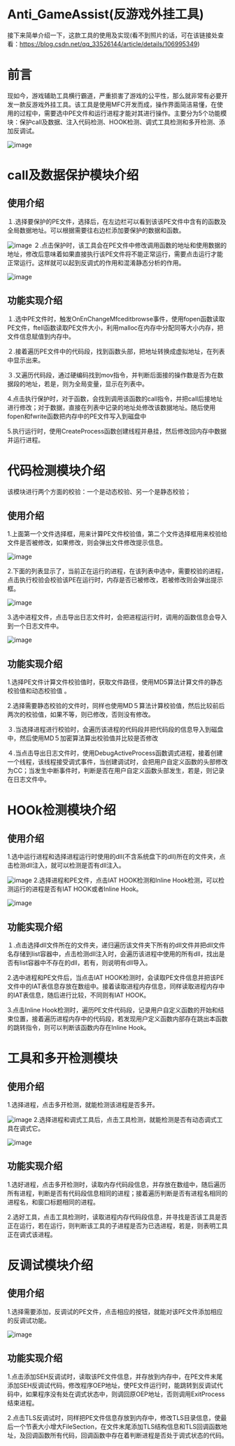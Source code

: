 # Anti_GameAssist(反游戏外挂工具)
接下来简单介绍一下，这款工具的使用及实现(看不到照片的话，可在该链接处查看：https://blog.csdn.net/qq_33526144/article/details/106995349)
# 前言
现如今，游戏辅助工具横行霸道，严重损害了游戏的公平性，那么就非常有必要开发一款反游戏外挂工具。该工具是使用MFC开发而成，操作界面简洁易懂，在使用的过程中，需要选中PE文件和运行进程才能对其进行操作。主要分为5个功能模块：保护call及数据、注入代码检测、HOOK检测、调式工具检测和多开检测、添加反调试。

![image](https://github.com/chenpan01/Anti_GameAssist/tree/master/images/1.png)
# call及数据保护模块介绍
## 使用介绍
１.选择要保护的PE文件，选择后，在左边栏可以看到该该PE文件中含有的函数及全局数据地址。可以根据需要往右边栏添加要保护的数据和函数。

![image](https://github.com/chenpan01/Anti_GameAssist/tree/master/images/2.png)
２.点击保护时，该工具会在PE文件中修改调用函数的地址和使用数据的地址，修改后意味着如果直接执行该PE文件将不能正常运行，需要点击运行才能正常运行。这样就可以起到反调式的作用和混淆静态分析的作用。

![image](https://github.com/chenpan01/Anti_GameAssist/tree/master/images/3.png)
## 功能实现介绍
１.选中PE文件时，触发OnEnChangeMfceditbrowse事件，使用fopen函数读取PE文件，ftell函数读取PE文件大小，利用malloc在内存中分配同等大小内存，把文件信息赋值到内存中。

２.接着遍历PE文件中的代码段，找到函数头部，把地址转换成虚拟地址，在列表中显示出来。

３.又遍历代码段，通过硬编码找到mov指令，并判断后面接的操作数是否为在数据段的地址，若是，则为全局变量，显示在列表中。

4.点击执行保护时，对于函数，会找到调用该函数的call指令，并把call后接地址进行修改；对于数据，直接在列表中记录的地址处修改该数据地址。随后使用fopen和fwrite函数把内存中的PE文件写入到磁盘中

5.执行运行时，使用CreateProcess函数创建线程并悬挂，然后修改回内存中数据并运行进程。

# 代码检测模块介绍
该模块进行两个方面的校验：一个是动态校验、另一个是静态校验；
## 使用介绍
1.上面第一个文件选择框，用来计算PE文件校验值，第二个文件选择框用来校验给文件是否被修改，如果修改，则会弹出文件修改提示信息。

![image](https://github.com/chenpan01/Anti_GameAssist/tree/master/images/4.png)

2.下面的列表显示了，当前正在运行的进程，在该列表中选中，需要校验的进程，点击执行校验会校验该PE在运行时，内存是否已被修改，若被修改则会弹出提示框。

![image](https://github.com/chenpan01/Anti_GameAssist/tree/master/images/5.png)

3.选中进程文件，点击导出日志文件时，会把进程运行时，调用的函数信息会导入到一个日志文件中。

![image](https://github.com/chenpan01/Anti_GameAssist/tree/master/images/6.png)
## 功能实现介绍
1.选择PE文件计算文件校验值时，获取文件路径，使用MD5算法计算文件的静态校验值和动态校验值 。

2.选择需要静态校验的文件时，同样也使用MD５算法计算校验值，然后比较前后两次的校验值，如果不等，则已修改，否则没有修改。

３.当选择进程进行校验时，会遍历该进程的代码段并把代码段的信息导入到磁盘中，然后使用MD５加密算法算出校验值并比较是否修改

４.当点击导出日志文件时，使用DebugActiveProcess函数调式进程，接着创建一个线程，该线程接受调式事件，当创建调试时，会把用户自定义函数的头部修改为CC；当发生中断事件时，判断是否在用户自定义函数头部发生，若是，则记录在日志文件中。

# HOOk检测模块介绍
## 使用介绍
1.选中运行进程和选择进程运行时使用的dll(不含系统盘下的dll)所在的文件夹，点击检测dll注入，就可以检测是否有dll注入。

![image](https://github.com/chenpan01/Anti_GameAssist/tree/master/images/7.png)
2.选择进程和PE文件，点击IAT HOOK检测和Inline Hook检测，可以检测运行的进程是否有IAT HOOK或者Inline Hook。

![image](https://github.com/chenpan01/Anti_GameAssist/tree/master/images/8.png)
## 功能实现介绍
１.点击选择dll文件所在的文件夹，递归遍历该文件夹下所有的dll文件并把dll文件名存储到list容器中，点击检测dll注入时，会遍历该进程中使用的所有dll，找出是否有list容器中不存在的dll，若有，则说明有dll导入。

2.选中进程和PE文件后，当点击IAT HOOK检测时，会读取PE文件信息并把该PE文件中的IAT表信息存放在数组中。接着读取进程内存信息，同样读取进程内存中的IAT表信息，随后进行比较，不同则有IAT HOOK。

3.点击Inline Hook检测时，遍历PE文件代码段，记录用户自定义函数的开始和结束位置，接着遍历进程内存中的代码段，若发现用户定义函数内部存在跳出本函数的跳转指令，则可以判断该函数内存在Inline Hook。

# 工具和多开检测模块
## 使用介绍
1.选择进程，点击多开检测，就能检测该进程是否多开。

![image](https://github.com/chenpan01/Anti_GameAssist/tree/master/images/9.png)
2.选择进程和调式工具后，点击工具检测，就能检测是否有动态调式工具在调式它。

![image](https://github.com/chenpan01/Anti_GameAssist/tree/master/images/10.png)
## 功能实现介绍
1.选好进程，点击多开检测时，读取内存代码段信息，并存放在数组中，随后遍历所有进程，判断是否有代码段信息相同的进程；接着遍历判断是否有进程名相同的进程名，和窗口标题相同的进程。

2.选好工具，点击工具检测时，读取进程内存代码段信息，并寻找是否该工具是否正在运行，若在运行，则判断该工具的子进程是否为已选进程，若是，则表明工具正在调式该进程。

# 反调试模块介绍
## 使用介绍
1.选择需要添加，反调试的PE文件，点击相应的按钮，就能对该PE文件添加相应的反调试功能。

![image](https://github.com/chenpan01/Anti_GameAssist/tree/master/images/11.png)
## 功能实现介绍
1.点击添加SEH反调试时，读取该PE文件信息，并存放到内存中，在PE文件末尾添加SEH反调试代码，修改程序OEP地址，使PE文件运行时，能跳转到反调试代码中，如果程序没有处在调式状态中，则调回原OEP地址，否则调用ExitProcess结束进程。

2.点击TLS反调试时，同样把PE文件信息存放到内存中，修改TLS目录信息，使最后一个节表大小增大FileSection，在文件末尾添加TLS结构信息和TLS回调函数地址，及回调函数所有代码，回调函数中存在着判断进程是否处于调式状态的代码。
